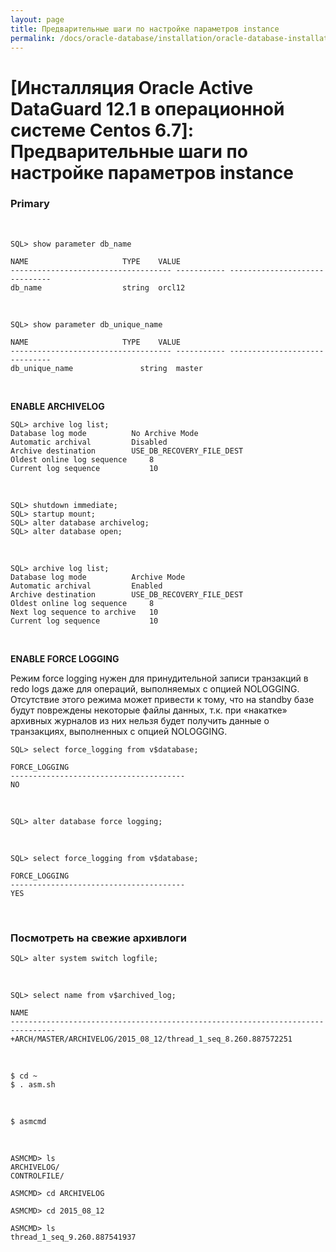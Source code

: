 ```yaml
---
layout: page
title: Предварительные шаги по настройке параметров instance
permalink: /docs/oracle-database/installation/oracle-database-installation/distributed/dataguard/linux/6.7/oracle/12.1/prepare-instance/
---
```


# [Инсталляция Oracle Active DataGuard 12.1 в операционной системе Centos 6.7]: Предварительные шаги по настройке параметров instance


### Primary


<br/>

	SQL> show parameter db_name

	NAME				     TYPE	 VALUE
	------------------------------------ ----------- ------------------------------
	db_name 			     string	 orcl12


<br/>

	SQL> show parameter db_unique_name

	NAME				     TYPE	 VALUE
	------------------------------------ ----------- ------------------------------
	db_unique_name			     string	 master


<br/>

**ENABLE ARCHIVELOG**


	SQL> archive log list;
	Database log mode	       No Archive Mode
	Automatic archival	       Disabled
	Archive destination	       USE_DB_RECOVERY_FILE_DEST
	Oldest online log sequence     8
	Current log sequence	       10

<br/>

	SQL> shutdown immediate;
	SQL> startup mount;
	SQL> alter database archivelog;
	SQL> alter database open;

<br/>

	SQL> archive log list;
	Database log mode	       Archive Mode
	Automatic archival	       Enabled
	Archive destination	       USE_DB_RECOVERY_FILE_DEST
	Oldest online log sequence     8
	Next log sequence to archive   10
	Current log sequence	       10


<br/>

**ENABLE FORCE LOGGING**

Режим force logging нужен для принудительной записи транзакций в redo logs даже для операций, выполняемых с опцией NOLOGGING. Отсутствие этого режима может привести к тому, что на standby базе будут повреждены некоторые файлы данных, т.к. при «накатке» архивных журналов из них нельзя будет получить данные о транзакциях, выполненных с опцией NOLOGGING.

	SQL> select force_logging from v$database;

	FORCE_LOGGING
	---------------------------------------
	NO


<br/>

	SQL> alter database force logging;


<br/>

	SQL> select force_logging from v$database;

	FORCE_LOGGING
	---------------------------------------
	YES


<br/>

### Посмотреть на свежие архивлоги

	SQL> alter system switch logfile;

<br/>

	SQL> select name from v$archived_log;

	NAME
	--------------------------------------------------------------------------------
	+ARCH/MASTER/ARCHIVELOG/2015_08_12/thread_1_seq_8.260.887572251


<br/>

	$ cd ~
	$ . asm.sh

<br/>

	$ asmcmd

<br/>

	ASMCMD> ls
	ARCHIVELOG/
	CONTROLFILE/

	ASMCMD> cd ARCHIVELOG

	ASMCMD> cd 2015_08_12

	ASMCMD> ls
	thread_1_seq_9.260.887541937
